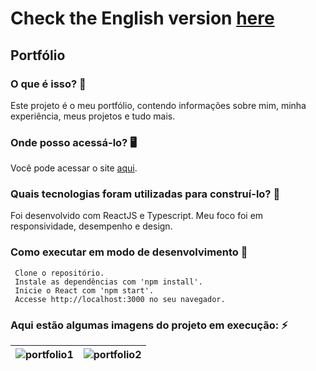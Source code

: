 # Check the English version <a href="README.md"> here</a>

## Portfólio

### O que é isso? 🤔
Este projeto é o meu portfólio, contendo informações sobre mim, minha experiência, meus projetos e tudo mais.

### Onde posso acessá-lo? 🖥
Você pode acessar o site <a href='https://ruanemanuellportfolio.netlify.app/'>aqui</a>.

### Quais tecnologias foram utilizadas para construí-lo? 🚀
Foi desenvolvido com ReactJS e Typescript. Meu foco foi em responsividade, desempenho e design.

### Como executar em modo de desenvolvimento 🏃

     Clone o repositório.
     Instale as dependências com 'npm install'.
     Inicie o React com 'npm start'.
     Accesse http://localhost:3000 no seu navegador.
    
### Aqui estão algumas imagens do projeto em execução: ⚡️

| ![portfolio1](https://github.com/RuanEmanuell/portfolio2024/assets/113607857/1b5fbc97-00cb-47fb-882a-36330f6bd87e) | ![portfolio2](https://github.com/RuanEmanuell/portfolio2024/assets/113607857/6ae3614d-7f6d-4fe2-9228-e6c537b4b633) |
|:---:|:---:|



